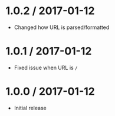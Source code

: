 1.0.2 / 2017-01-12
==================

 * Changed how URL is parsed/formatted

1.0.1 / 2017-01-12
==================

 * Fixed issue when URL is `/`

1.0.0 / 2017-01-12
==================

 * Initial release
